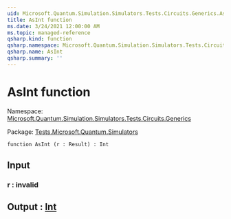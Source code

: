 ```yaml
---
uid: Microsoft.Quantum.Simulation.Simulators.Tests.Circuits.Generics.AsInt
title: AsInt function
ms.date: 3/24/2021 12:00:00 AM
ms.topic: managed-reference
qsharp.kind: function
qsharp.namespace: Microsoft.Quantum.Simulation.Simulators.Tests.Circuits.Generics
qsharp.name: AsInt
qsharp.summary: ''
---
```


# AsInt function

Namespace: [Microsoft.Quantum.Simulation.Simulators.Tests.Circuits.Generics](xref:Microsoft.Quantum.Simulation.Simulators.Tests.Circuits.Generics)

Package: [Tests.Microsoft.Quantum.Simulators](https://nuget.org/packages/Tests.Microsoft.Quantum.Simulators)




```qsharp
function AsInt (r : Result) : Int
```


## Input

### r : __invalid<Result>__





## Output : [Int](xref:microsoft.quantum.lang-ref.int)

